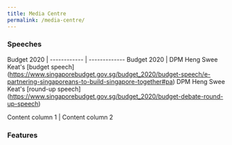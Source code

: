 ```yaml
---
title: Media Centre
permalink: /media-centre/
---
```


### Speeches

Budget 2020  | 
------------ | -------------
Budget 2020  | DPM Heng Swee Keat's [budget speech] (https://www.singaporebudget.gov.sg/budget_2020/budget-speech/e-partnering-singaporeans-to-build-singapore-together#pa) 
DPM Heng Swee Keat's [round-up  speech] (https://www.singaporebudget.gov.sg/budget_2020/budget-debate-round-up-speech) 

Content column 1 | Content column 2



### Features
